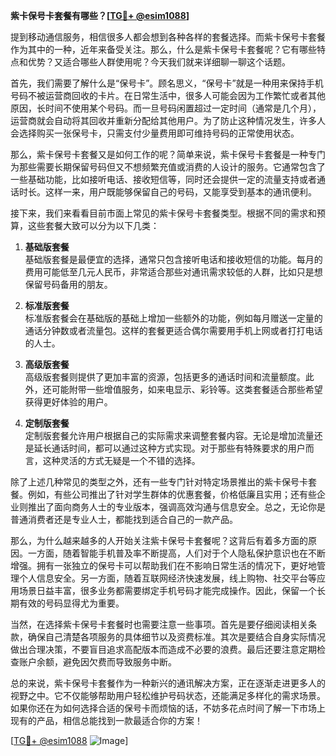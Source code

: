 **紫卡保号卡套餐有哪些？[[TG💪+ @esim1088](https://t.me/s/esim1088)]**

提到移动通信服务，相信很多人都会想到各种各样的套餐选择。而紫卡保号卡套餐作为其中的一种，近年来备受关注。那么，什么是紫卡保号卡套餐呢？它有哪些特点和优势？又适合哪些人群使用呢？今天我们就来详细聊一聊这个话题。

首先，我们需要了解什么是“保号卡”。顾名思义，“保号卡”就是一种用来保持手机号码不被运营商回收的卡片。在日常生活中，很多人可能会因为工作繁忙或者其他原因，长时间不使用某个号码。而一旦号码闲置超过一定时间（通常是几个月），运营商就会自动将其回收并重新分配给其他用户。为了防止这种情况发生，许多人会选择购买一张保号卡，只需支付少量费用即可维持号码的正常使用状态。

那么，紫卡保号卡套餐又是如何工作的呢？简单来说，紫卡保号卡套餐是一种专门为那些需要长期保留号码但又不想频繁充值或消费的人设计的服务。它通常包含了一些基础功能，比如接听电话、接收短信等，同时还会提供一定的流量支持或者通话时长。这样一来，用户既能够保留自己的号码，又能享受到基本的通讯便利。

接下来，我们来看看目前市面上常见的紫卡保号卡套餐类型。根据不同的需求和预算，这些套餐大致可以分为以下几类：

1. **基础版套餐**  
   基础版套餐是最便宜的选择，通常只包含接听电话和接收短信的功能。每月的费用可能低至几元人民币，非常适合那些对通讯需求较低的人群，比如只是想保留号码备用的朋友。

2. **标准版套餐**  
   标准版套餐会在基础版的基础上增加一些额外的功能，例如每月赠送一定量的通话分钟数或者流量包。这样的套餐更适合偶尔需要用手机上网或者打打电话的人士。

3. **高级版套餐**  
   高级版套餐则提供了更加丰富的资源，包括更多的通话时间和流量额度。此外，还可能附带一些增值服务，如来电显示、彩铃等。这类套餐适合那些希望获得更好体验的用户。

4. **定制版套餐**  
   定制版套餐允许用户根据自己的实际需求来调整套餐内容。无论是增加流量还是延长通话时间，都可以通过这种方式实现。对于那些有特殊要求的用户而言，这种灵活的方式无疑是一个不错的选择。

除了上述几种常见的类型之外，还有一些专门针对特定场景推出的紫卡保号卡套餐。例如，有些公司推出了针对学生群体的优惠套餐，价格低廉且实用；还有些企业则推出了面向商务人士的专业版本，强调高效沟通与信息安全。总之，无论你是普通消费者还是专业人士，都能找到适合自己的一款产品。

那么，为什么越来越多的人开始关注紫卡保号卡套餐呢？这背后有着多方面的原因。一方面，随着智能手机普及率不断提高，人们对于个人隐私保护意识也在不断增强。拥有一张独立的保号卡可以帮助我们在不影响日常生活的情况下，更好地管理个人信息安全。另一方面，随着互联网经济快速发展，线上购物、社交平台等应用场景日益丰富，很多业务都需要绑定手机号码才能完成操作。因此，保留一个长期有效的号码显得尤为重要。

当然，在选择紫卡保号卡套餐时也需要注意一些事项。首先是要仔细阅读相关条款，确保自己清楚各项服务的具体细节以及资费标准。其次是要结合自身实际情况做出合理决策，不要盲目追求高配版本而造成不必要的浪费。最后还要注意定期检查账户余额，避免因欠费而导致服务中断。

总的来说，紫卡保号卡套餐作为一种新兴的通讯解决方案，正在逐渐走进更多人的视野之中。它不仅能够帮助用户轻松维护号码状态，还能满足多样化的需求场景。如果你还在为如何选择合适的保号卡而烦恼的话，不妨多花点时间了解一下市场上现有的产品，相信总能找到一款最适合你的方案！

[[TG💪+ @esim1088](https://t.me/s/esim1088) ![Image](https://i.postimg.cc/4NQfJmqS/Snipaste-2025-05-13-00-14-12.png)]